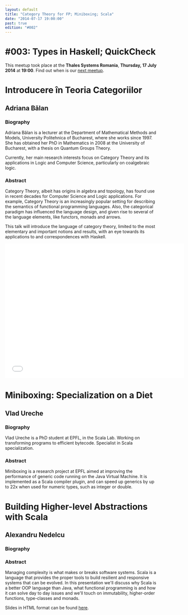 ```yaml
---
layout: default
title: "Category Theory for FP; Miniboxing; Scala"
date: "2014-07-17 19:00:00"
past: true
edition: "#002"
---
```


<div class="description">
  <h1><span class="edition-number">#003</span>: Types in Haskell; QuickCheck</h1>
  <p>This meetup took place at the <strong>Thales Systems Romania</strong>,
    <strong>Thursday, 17 July 2014</strong> at <strong>19:00</strong>.
    Find out when is our <a href="/next.html">next meetup</a>.</p>
</div>

<div class="clear-fix"></div>

<div class="presentation">
  <h1>Introducere în Teoria Categoriilor</h1>
  <div class="details">
    <div class="left">
      <div class="biography">
        <h2 class="speaker">Adriana Bălan</h2>
        <h3>Biography</h3>
        <p>Adriana Bălan is a lecturer at the Department of Mathematical Methods and
        Models, University Politehnica of Bucharest, where she works since 1997. She has
        obtained her PhD in Mathematics in 2008 at the University of Bucharest, with a
        thesis on Quantum Groups Theory.</p>
        <p>Currently, her main research interests focus on Category Theory and its
        applications in Logic and Computer Science, particularly on coalgebraic logic.</p>
      </div>
      <div class="abstract">
        <h3>Abstract</h3>
        <p>Category Theory, albeit has origins in algebra and topology, has found use in
        recent decades for Computer Science and Logic applications. For example,
        Category Theory is an increasingly popular setting for describing the semantics
        of functional programming languages. Also, the categorical paradigm has
        influenced the language design, and given rise to several of the language
        elements, like functors, monads and arrows.</p>
        <p>This talk will introduce the language of category theory, limited to the most
        elementary and important notions and results, with an eye towards its
        applications to and correspondences with Haskell.</p>
      </div>
    </div>
    <div class="right">
      <div class="slides">
        <script async class="speakerdeck-embed" data-id="81fde800287001327810268beacd0cf3" data-ratio="1.33333333333333" src="//speakerdeck.com/assets/embed.js"></script>
      </div>
      <div class="recording">
        <iframe width="590" height="442" src="//www.youtube.com/embed/1a14-U6aaLI" frameborder="0" allowfullscreen></iframe>
      </div>
    </div>
  </div>
</div>

<div class="presentation">
  <h1>Miniboxing: Specialization on a Diet</h1>
  <div class="details">
    <div class="left">
      <div class="biography">
        <h2 class="speaker">Vlad Ureche</h2>
        <h3>Biography</h3>
        <p>Vlad Ureche is a PhD student at EPFL, in the Scala Lab. Working on transforming
        programs to efficient bytecode. Specialist in Scala specialization.</p>
      </div>
      <div class="abstract">
        <h3>Abstract</h3>
        <p>Miniboxing is a research project at EPFL aimed at improving the performance of
        generic code running on the Java Virtual Machine. It is implemented as a Scala
        compiler plugin, and can speed up generics by up to 22x when used for numeric
        types, such as integer or double.</p>
      </div>
    </div>
    <div class="right">
      <div class="slides">
        <script async class="speakerdeck-embed" data-id="59df759028700132a0f54a939855d77a" data-ratio="1.33333333333333" src="//speakerdeck.com/assets/embed.js"></script>
      </div>
    </div>
  </div>
</div>

<div class="presentation">
  <h1>Building Higher-level Abstractions with Scala</h1>
  <div class="details">
    <div class="left">
      <div class="biography">
        <h2 class="speaker">Alexandru Nedelcu</h2>
        <h3>Biography</h3>
        <p></p>
      </div>
      <div class="abstract">
        <h3>Abstract</h3>
        <p>Managing complexity is what makes or breaks software systems. Scala is a
        language that provides the proper tools to build resilient and responsive
        systems that can be evolved. In this presentation we'll discuss why Scala is a
        better OOP language than Java, what functional programming is and how it can
        solve day to day issues and we'll touch on immutability, higher-order functions,
        type-classes and monads.</p>
      </div>
    </div>
    <div class="right">
      <div class="slides">
        <p>Slides in HTML format can be found <a href="#">here</a>.</p>
      </div>
    </div>
  </div>
</div>
